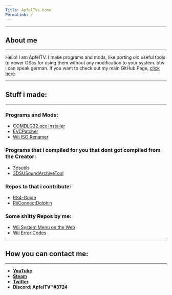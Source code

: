 ```yaml
---
Title: ApfelTVs Home
Permalink: /
---
```

----------------------
## About me
----------------------
Hello! I am ApfelTV. I make programs and mods, like porting old useful tools to newer OSes for using them without any modification to your system. btw i can speak german. If you want to check out my main GitHub Page, [click here](https://github.com/ApfelTV).

-----------------------
## Stuff i made:
-----------------------
### Programs and Mods:
- [COMDLG32.ocx Installer](https://github.com/ApfelTV/COMDLG32-Installer)
- [EVCPatcher](https://github.com/ApfelTV/EVCPatcher)
- [Wii ISO Renamer](https://github.com/ApfelTV/Wii-ISO-Renamer-mod)

### Programs that i compiled for you that dont got compiled from the Creator:
- [3dsutils](https://github.com/ApfelTV/3dsutils)
- [3DSUSoundArchiveTool](https://github.com/ApfelTV/3DSUSoundArchiveTool)

### Repos to that i contribute:
- [PS4-Guide](https://multimegamander.github.io/Ps4-Guide/)
- [RiiConnectDolphin](https://dismissedguy.github.io/)

### Some shitty Repos by me:
- [Wii System Menu on the Web](https://apfeltv.github.io/wii-sysmenu/)
- [Wii Error Codes](https://github.com/ApfelTV/Wii-Error-Documentation)

-----------------------
## How you can contact me:
-----------------------
- **[YouTube](https://www.youtube.com/channel/UCOLOj2NmNeoVxDDm-5s9pZA/)**
- **[Steam](https://steamcommunity.com/id/ApfelTV)** 
- **[Twitter](https://twitter.com/RealApfel/)**
- **Discord: ApfelTV™#3724**
